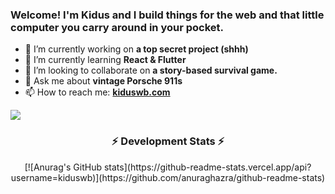 ### Welcome! I'm Kidus and I build things for the web and that little computer you carry around in your pocket.


- 🔭 I’m currently working on <b>a top secret project (shhh)</b>
- 🌱 I’m currently learning <b>React & Flutter</b>
- 👯 I’m looking to collaborate on <b>a story-based survival game.</b>
- 💬 Ask me about <b>vintage Porsche 911s</b>
- 📫 How to reach me: <b><a href="https://kiduswb.com" target="_blank">kiduswb.com</a></b>

![](https://komarev.com/ghpvc/?username=kiduswb)

<!-- GitHub stats -->  
<h3 align="center"><b>⚡ Development Stats ⚡</b></h3>

<p align="center">[![Anurag's GitHub stats](https://github-readme-stats.vercel.app/api?username=kiduswb)](https://github.com/anuraghazra/github-readme-stats)</p>
